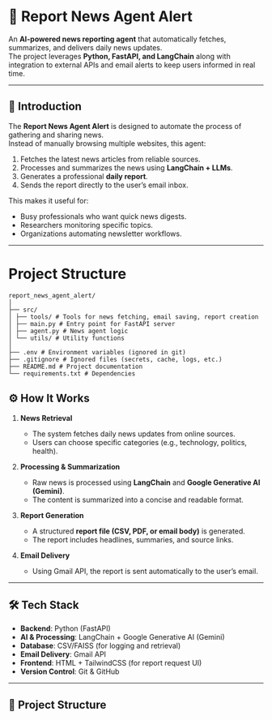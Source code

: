# 📰 Report News Agent Alert

An **AI-powered news reporting agent** that automatically fetches, summarizes, and delivers daily news updates.  
The project leverages **Python, FastAPI, and LangChain** along with integration to external APIs and email alerts to keep users informed in real time.

---

## 🚀 Introduction

The **Report News Agent Alert** is designed to automate the process of gathering and sharing news.  
Instead of manually browsing multiple websites, this agent:

1. Fetches the latest news articles from reliable sources.  
2. Processes and summarizes the news using **LangChain + LLMs**.  
3. Generates a professional **daily report**.  
4. Sends the report directly to the user’s email inbox.  

This makes it useful for:
- Busy professionals who want quick news digests.  
- Researchers monitoring specific topics.  
- Organizations automating newsletter workflows.  

---
# Project Structure 
```
report_news_agent_alert/
│
├── src/
│ ├── tools/ # Tools for news fetching, email saving, report creation
│ ├── main.py # Entry point for FastAPI server
│ ├── agent.py # News agent logic
│ └── utils/ # Utility functions
│
├── .env # Environment variables (ignored in git)
├── .gitignore # Ignored files (secrets, cache, logs, etc.)
├── README.md # Project documentation
└── requirements.txt # Dependencies
```

## ⚙️ How It Works

1. **News Retrieval**  
   - The system fetches daily news updates from online sources.  
   - Users can choose specific categories (e.g., technology, politics, health).  

2. **Processing & Summarization**  
   - Raw news is processed using **LangChain** and **Google Generative AI (Gemini)**.  
   - The content is summarized into a concise and readable format.  

3. **Report Generation**  
   - A structured **report file (CSV, PDF, or email body)** is generated.  
   - The report includes headlines, summaries, and source links.  

4. **Email Delivery**  
   - Using Gmail API, the report is sent automatically to the user’s email.  

---

## 🛠️ Tech Stack

- **Backend**: Python (FastAPI)  
- **AI & Processing**: LangChain + Google Generative AI (Gemini)  
- **Database**: CSV/FAISS (for logging and retrieval)  
- **Email Delivery**: Gmail API  
- **Frontend**: HTML + TailwindCSS (for report request UI)  
- **Version Control**: Git & GitHub  

---

## 📂 Project Structure

